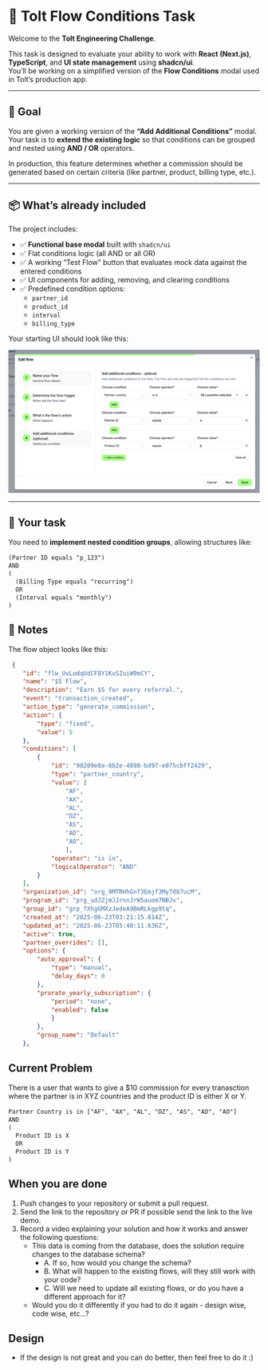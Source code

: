 # 🧩 Tolt Flow Conditions Task

Welcome to the **Tolt Engineering Challenge**.

This task is designed to evaluate your ability to work with **React (Next.js)**, **TypeScript**, and **UI state management** using **shadcn/ui**.  
You’ll be working on a simplified version of the **Flow Conditions** modal used in Tolt’s production app.

---

## 🎯 Goal

You are given a working version of the **“Add Additional Conditions”** modal.  
Your task is to **extend the existing logic** so that conditions can be grouped and nested using **AND / OR** operators.

In production, this feature determines whether a commission should be generated based on certain criteria (like partner, product, billing type, etc.).

---

## 📦 What’s already included

The project includes:

- ✅ **Functional base modal** built with `shadcn/ui`
- ✅ Flat conditions logic (all AND or all OR)
- ✅ A working “Test Flow” button that evaluates mock data against the entered conditions
- ✅ UI components for adding, removing, and clearing conditions
- ✅ Predefined condition options:
  - `partner_id`
  - `product_id`
  - `interval`
  - `billing_type`

Your starting UI should look like this:

![Modal Screenshot](./Screenshot1.png)

---

## 🧠 Your task

You need to **implement nested condition groups**, allowing structures like:

```text
(Partner ID equals "p_123")
AND
(
  (Billing Type equals "recurring")
  OR
  (Interval equals "monthly")
)
```

## 📝 Notes

The flow object looks like this:

```json
 {
    "id": "flw_UvLodqUdCF8Y1KuSZuiW9mCY",
    "name": "$5 Flow",
    "description": "Earn $5 for every referral.",
    "event": "transaction_created",
    "action_type": "generate_commission",
    "action": {
        "type": "fixed",
        "value": 5
    },
    "conditions": [
        {
            "id": "98209e0a-8b2e-4898-bd97-e075cbff2429",
            "type": "partner_country",
            "value": [
                "AF",
                "AX",
                "AL",
                "DZ",
                "AS",
                "AD",
                "AO",
                ],
            "operator": "is in",
            "logicalOperator": "AND"
        }
    ],
    "organization_id": "org_9MTRHhGnf3Emjf3My7d87ucM",
    "program_id": "prg_udJZjmJJrnnJrW5auom7NBJv",
    "group_id": "grp_fXhgGMXzJedeA9BmRLkgp9tq",
    "created_at": "2025-06-23T03:21:15.814Z",
    "updated_at": "2025-06-23T05:40:11.636Z",
    "active": true,
    "partner_overrides": [],
    "options": {
        "auto_approval": {
            "type": "manual",
            "delay_days": 0
        },
        "prorate_yearly_subscription": {
            "period": "none",
            "enabled": false
            }
        },
        "group_name": "Default"
    },
```

## Current Problem

There is a user that wants to give a $10 commission for every tranasction where the partner is in XYZ countries and the product ID is either X or Y.

```text
Partner Country is in ["AF", "AX", "AL", "DZ", "AS", "AD", "AO"]
AND
(
  Product ID is X
  OR
  Product ID is Y
)
```

## When you are done

1. Push changes to your repository or submit a pull request.
2. Send the link to the repository or PR if possible send the link to the live demo.
3. Record a video explaining your solution and how it works and answer the following questions:
   - This data is coming from the database, does the solution require changes to the database schema?
     - A. If so, how would you change the schema?
     - B. What will happen to the existing flows, will they still work with your code?
     - C. Will we need to update all existing flows, or do you have a different approach for it?
   - Would you do it differently if you had to do it again - design wise, code wise, etc...?
  

## Design
- If the design is not great and you can do better, then feel free to do it :) 
